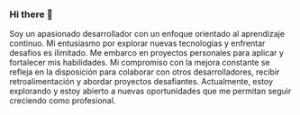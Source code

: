### Hi there 👋

Soy un apasionado desarrollador con un enfoque orientado al aprendizaje continuo. Mi entusiasmo por explorar nuevas tecnologías y enfrentar desafíos es ilimitado. Me embarco en proyectos personales para aplicar y fortalecer mis habilidades. Mi compromiso con la mejora constante se refleja en la  disposición para colaborar con otros desarrolladores, recibir retroalimentación y abordar proyectos desafiantes. Actualmente, estoy explorando y estoy abierto a nuevas oportunidades que me permitan seguir creciendo como profesional.
<!--
**WillianAbrego/WillianAbrego** is a ✨ _special_ ✨ repository because its `README.md` (this file) appears on your GitHub profile.

Here are some ideas to get you started:

- 🔭 I’m currently working on ...
- 🌱 I’m currently learning ...
- 👯 I’m looking to collaborate on ...
- 🤔 I’m looking for help with ...
- 💬 Ask me about ...
- 📫 How to reach me: ...
- 😄 Pronouns: ...
- ⚡ Fun fact: ...
-->
